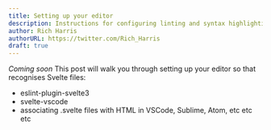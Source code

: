 ```yaml
---
title: Setting up your editor
description: Instructions for configuring linting and syntax highlighting
author: Rich Harris
authorURL: https://twitter.com/Rich_Harris
draft: true
---
```


*Coming soon* This post will walk you through setting up your editor so that recognises Svelte files:

* eslint-plugin-svelte3
* svelte-vscode
* associating .svelte files with HTML in VSCode, Sublime, Atom, etc etc etc
